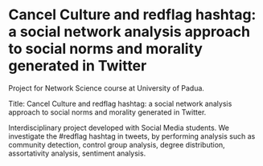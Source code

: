 # Cancel Culture and redflag hashtag: a social network analysis approach to social norms and morality generated in Twitter
Project for Network Science course at University of Padua.

Title: Cancel Culture and redflag hashtag: a social network analysis approach to social norms and morality generated in Twitter.

Interdisciplinary project developed with Social Media students. We investigate the \#redflag hashtag in tweets, by performing analysis such as community detection, control group analysis, degree distribution, assortativity analysis, sentiment analysis.
